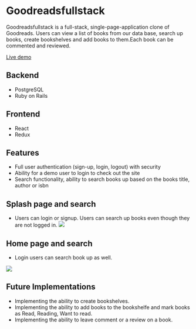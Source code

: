 # Goodreadsfullstack

Goodreadsfullstack is a full-stack, single-page-application clone of Goodreads. Users can view a list of books from our data base, search up books, create bookshelves and add books to them.Each book can be commented and reviewed.


 [Live demo](https://good-reads-full-stack.herokuapp.com/#/)

## Backend
* PostgreSQL
* Ruby on Rails

## Frontend
* React
* Redux

## Features
* Full user authentication (sign-up, login, logout) with security
* Ability for a demo user to login to check out the site
* Search functionality, ability to search books up based on the books title, author or isbn

## Splash page and search
* Users can login or signup. Users can search up books even though they are not logged in.
![](https://media.giphy.com/media/hs1TYa2cuSeMgjq0Yu/giphy.gif)

## Home page and search 
* Login users can search book up as well.

![](https://media.giphy.com/media/J6VZJrDyXqYwsCjzCI/giphy.gif)

## Future Implementations
* Implementing the ability to create bookshelves.
* Implementing the ability to add books to the bookshelfe and mark books as Read, Reading, Want to read.
* Implementing the ability to leave comment or a review on a book.


